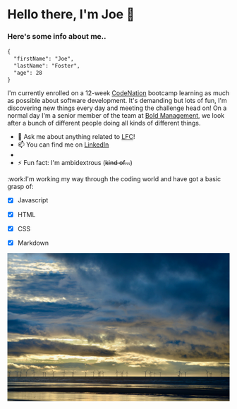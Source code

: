 # Hello there, I'm Joe 👋

### Here's some info about me..

```
{
  "firstName": "Joe",
  "lastName": "Foster",
  "age": 28
}
```

I'm currently enrolled on a 12-week [CodeNation](https://www.wearecodenation.com) bootcamp learning as much as possible about software development. It's demanding but lots of fun, I'm discovering new things every day and meeting the challenge head on!  On a normal day I'm a senior member of the team at [Bold Management](https://www.bold-management.com), we look after a bunch of different people doing all kinds of different things.  

- 💬 Ask me about anything related to [LFC](https://www.liverpoolfc.com/)!
- 📫 You can find me on [LinkedIn](https://www.linkedin.com/in/joe-foster-14b9b5106/)
- 
- ⚡ Fun fact: I'm ambidextrous (~~kind of...~~)  

:work:I'm working my way through the coding world and have got a basic grasp of:
- [x] Javascript
- [x] HTML
- [x] CSS
- [x] Markdown



![Clouds](https://github.com/JoeFoster-cn/JoeFoster-cn/blob/main/img/img2.jpg)



